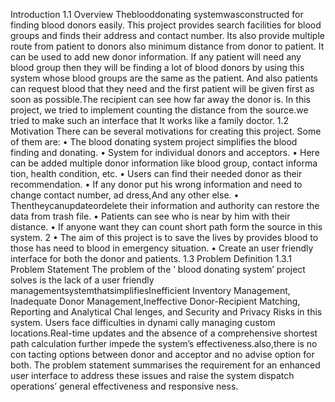 Introduction
 1.1 Overview
 Theblooddonating systemwasconstructed for finding blood donors easily. This project
 provides search facilities for blood groups and finds their address and contact number.
 Its also provide multiple route from patient to donors also minimum distance from donor
 to patient. It can be used to add new donor information. If any patient will need any
 blood group then they will be finding a lot of blood donors by using this system whose
 blood groups are the same as the patient. And also patients can request blood that they
 need and the first patient will be given first as soon as possible.The recipient can see
 how far away the donor is. In this project, we tried to implement counting the distance
 from the source.we tried to make such an interface that It works like a family doctor.
 1.2 Motivation
 There can be several motivations for creating this project. Some of them are:
 • The blood donating system project simplifies the blood finding and donating.
 • System for individual donors and acceptors.
 • Here can be added multiple donor information like blood group, contact informa
tion, health condition, etc.
 • Users can find their needed donor as their recommendation.
 • If any donor put his wrong information and need to change contact number, ad
dress,And any other else.
 • Thentheycanupdateordelete their information and authority can restore the data
 from trash file.
 • Patients can see who is near by him with their distance.
 • If anyone want they can count short path form the source in this system.
 2
• The aim of this project is to save the lives by provides blood to those has need to
 blood in emergency situation.
 • Create an user friendly interface for both the donor and patients.
 1.3 Problem Definition
 1.3.1 Problem Statement
 The problem of the ’ blood donating system’ project solves is the lack of a user friendly
 managementsystemthatsimplifiesInefficient Inventory Management, Inadequate Donor
 Management,Ineffective Donor-Recipient Matching, Reporting and Analytical Chal
lenges, and Security and Privacy Risks in this system. Users face difficulties in dynami
cally managing custom locations.Real-time updates and the absence of a comprehensive
 shortest path calculation further impede the system’s effectiveness.also,there is no con
tacting options between donor and acceptor and no advise option for both. The problem
 statement summarises the requirement for an enhanced user interface to address these
 issues and raise the system dispatch operations’ general effectiveness and responsive
ness.
